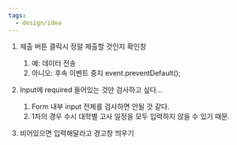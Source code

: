 ```yaml
---
tags:
  - design/idea
---
```


1. 제출 버튼 클릭시 정말 제출할 것인지 확인창
    
    1. 예: 데이터 전송
    2. 아니오: 후속 이벤트 중지 event.preventDefault();
2. Input에 required 들어있는 것만 검사하고 싶다…
    
    1. Form 내부 input 전체를 검사하면 안될 것 같다.
    2. 1차의 경우 수시 대학별 고사 일정을 모두 입력하지 않을 수 있기 때문.
3. 비어있으면 입력해달라고 경고창 띄우기